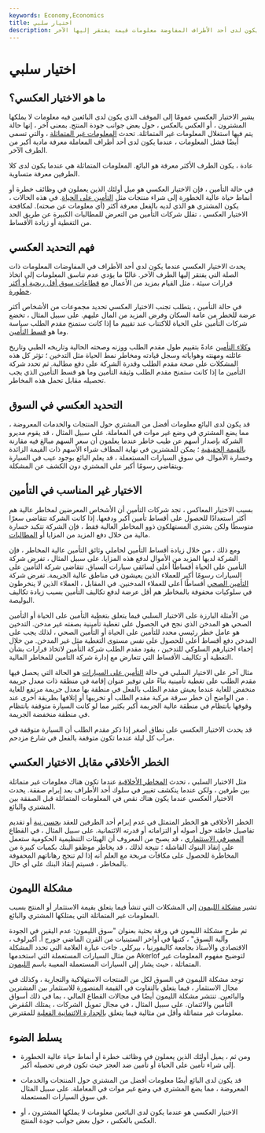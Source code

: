 ```yaml
---
keywords: Economy,Economics
title: اختيار سلبي
description: يشير الاختيار العكسي إلى ميل الأفراد المعرضين لمخاطر عالية للحصول على التأمين أو عندما يكون لدى أحد الأطراف المفاوضة معلومات قيمة يفتقر إليها الآخر.
---
```


# اختيار سلبي
## ما هو الاختيار العكسي؟

يشير الاختيار العكسي عمومًا إلى الموقف الذي يكون لدى البائعين فيه معلومات لا يملكها المشترون ، أو العكس بالعكس ، حول بعض جوانب جودة المنتج. بمعنى آخر ، إنها حالة يتم فيها استغلال المعلومات غير المتماثلة. تحدث [المعلومات غير المتماثلة](/asymmetricinformation) ، والتي تسمى أيضًا فشل المعلومات ، عندما يكون لدى أحد أطراف المعاملة معرفة مادية أكبر من الطرف الآخر.

عادة ، يكون الطرف الأكثر معرفة هو البائع. المعلومات المتماثلة هي عندما يكون لدى كلا الطرفين معرفة متساوية.

في حالة التأمين ، فإن الاختيار العكسي هو ميل أولئك الذين يعملون في وظائف خطرة أو أنماط حياة عالية الخطورة إلى شراء منتجات مثل [التأمين على الحياة](/lifeinsurance). في هذه الحالات ، يكون المشتري هو الذي لديه بالفعل معرفة أكثر (أي معلومات عن صحته). لمكافحة الاختيار العكسي ، تقلل شركات التأمين من التعرض للمطالبات الكبيرة عن طريق الحد من التغطية أو زيادة الأقساط.

## فهم التحديد العكسي

يحدث الاختيار العكسي عندما يكون لدى أحد الأطراف في المفاوضات المعلومات ذات الصلة التي يفتقر إليها الطرف الآخر. غالبًا ما يؤدي عدم تناسق المعلومات إلى اتخاذ قرارات سيئة ، مثل القيام بمزيد من الأعمال مع [قطاعات سوق أقل ربحية أو أكثر خطورة](/market-segment).

في حالة التأمين ، يتطلب تجنب الاختيار العكسي تحديد مجموعات من الأشخاص أكثر عرضة للخطر من عامة السكان وفرض المزيد من المال عليهم. على سبيل المثال ، تخضع شركات التأمين على الحياة للاكتتاب عند تقييم ما إذا كانت ستمنح مقدم الطلب سياسة وما هو [قسط التأمين](/insurance-premium).

[وكلاء التأمين](/underwriter) عادةً بتقييم طول مقدم الطلب ووزنه وصحته الحالية وتاريخه الطبي وتاريخ عائلته ومهنته وهواياته وسجل قيادته ومخاطر نمط الحياة مثل التدخين ؛ تؤثر كل هذه المشكلات على صحة مقدم الطلب وقدرة الشركة على دفع مطالبة. ثم تحدد شركة التأمين ما إذا كانت ستمنح مقدم الطلب وثيقة التأمين وما هو قسط التأمين الذي يجب تحصيله مقابل تحمل هذه المخاطر.

## التحديد العكسي في السوق

قد يكون لدى البائع معلومات أفضل من المشتري حول المنتجات والخدمات المعروضة ، مما يضع المشتري في وضع غير موات في المعاملة. على سبيل المثال ، قد يقوم مديرو الشركة بإصدار أسهم عن طيب خاطر عندما يعلمون أن سعر السهم مبالغ فيه مقارنة [بالقيمة الحقيقية](/real-value) ؛ يمكن للمشترين في نهاية المطاف شراء الأسهم ذات القيمة الزائدة وخسارة الأموال. في سوق السيارات المستعملة ، قد يعلم البائع بوجود عيب في السيارة ويتقاضى رسومًا أكبر على المشتري دون الكشف عن المشكلة.

## الاختيار غير المناسب في التأمين

بسبب الاختيار المعاكس ، تجد شركات التأمين أن الأشخاص المعرضين لمخاطر عالية هم أكثر استعدادًا للحصول على أقساط تأمين أكبر ودفعها. إذا كانت الشركة تتقاضى سعرًا متوسطًا ولكن يشتري المستهلكون ذوو المخاطر العالية فقط ، فإن الشركة تتكبد خسارة مالية من خلال دفع المزيد من المزايا أو [المطالبات](/insurance_claim).

ومع ذلك ، من خلال زيادة أقساط التأمين لحاملي وثائق التأمين عالية المخاطر ، فإن الشركة لديها المزيد من الأموال لدفع هذه المزايا. على سبيل المثال ، تفرض شركة التأمين على الحياة أقساطًا أعلى لسائقي سيارات السباق. تتقاضى شركة التأمين على السيارات رسومًا أكبر للعملاء الذين يعيشون في مناطق عالية الجريمة. تفرض شركة [التأمين الصحي](/healthinsurance) أقساطًا أعلى للعملاء المدخنين. في المقابل ، العملاء الذين لا ينخرطون في سلوكيات محفوفة بالمخاطر هم أقل عرضة لدفع تكاليف التأمين بسبب زيادة تكاليف البوليصة.

من الأمثلة البارزة على الاختيار السلبي فيما يتعلق بتغطية التأمين على الحياة أو التأمين الصحي هو المدخن الذي نجح في الحصول على تغطية تأمينية بصفته غير مدخن. التدخين هو عامل خطر رئيسي محدد للتأمين على الحياة أو التأمين الصحي ، لذلك يجب على المدخن دفع أقساط أعلى للحصول على نفس مستوى التغطية مثل غير المدخن. من خلال إخفاء اختيارهم السلوكي للتدخين ، يقود مقدم الطلب شركة التأمين لاتخاذ قرارات بشأن التغطية أو تكاليف الأقساط التي تتعارض مع إدارة شركة التأمين للمخاطر المالية.

مثال آخر على الاختيار السلبي في حالة [التأمين على السيارات](/auto-insurance) هو الحالة التي يحصل فيها مقدم الطلب على تغطية تأمينية بناءً على توفير عنوان إقامة في منطقة ذات معدل جريمة منخفض للغاية عندما يعيش مقدم الطلب بالفعل في منطقة بها معدل جريمة مرتفع للغاية . من الواضح أن خطر سرقة مركبة مقدم الطلب أو تخريبها أو إتلافها بطريقة أخرى عند وقوفها بانتظام في منطقة عالية الجريمة أكبر بكثير مما لو كانت السيارة متوقفة بانتظام في منطقة منخفضة الجريمة.

قد يحدث الاختيار العكسي على نطاق أصغر إذا ذكر مقدم الطلب أن السيارة متوقفة في مرآب كل ليلة عندما تكون متوقفة بالفعل في شارع مزدحم.

## الخطر الأخلاقي مقابل الاختيار العكسي

مثل الاختيار السلبي ، تحدث [المخاطر الأخلاقية](/moralhazard) عندما تكون هناك معلومات غير متماثلة بين طرفين ، ولكن عندما ينكشف تغيير في سلوك أحد الأطراف بعد إبرام صفقة. يحدث الاختيار العكسي عندما يكون هناك نقص في المعلومات المتماثلة قبل الصفقة بين المشتري والبائع.

الخطر الأخلاقي هو الخطر المتمثل في عدم إبرام أحد الطرفين للعقد [بحسن نية](/doctrineofutmostgoodfaith) أو تقديم تفاصيل خاطئة حول أصوله أو التزاماته أو قدرته الائتمانية. على سبيل المثال ، في القطاع [المصرفي الاستثماري](/investmentbank) ، قد يصبح من المعروف أن الهيئات التنظيمية الحكومية ستعمل على إنقاذ البنوك الفاشلة ؛ نتيجة لذلك ، قد يخاطر موظفو البنك بكميات كبيرة من المخاطرة للحصول على مكافآت مربحة مع العلم أنه إذا لم تنجح رهاناتهم المحفوفة بالمخاطر ، فسيتم إنقاذ البنك على أي حال.

## مشكلة الليمون

تشير [مشكلة الليمون](/lemons-problem) إلى المشكلات التي تنشأ فيما يتعلق بقيمة الاستثمار أو المنتج بسبب المعلومات غير المتماثلة التي يمتلكها المشتري والبائع.

تم طرح مشكلة الليمون في ورقة بحثية بعنوان "سوق الليمون: عدم اليقين في الجودة وآلية السوق" ، كتبها في أواخر الستينيات من القرن الماضي جورج أ. أكيرلوف ، الاقتصادي والأستاذ بجامعة كاليفورنيا ، بيركلي. جاءت عبارة العلامة التي تحدد المشكلة من مثال السيارات المستعملة التي استخدمها Akerlof لتوضيح مفهوم المعلومات غير المتماثلة ، حيث يشار إلى السيارات المستعملة المعيبة باسم [الليمون](/lemon).

توجد مشكلة الليمون في السوق لكل من المنتجات الاستهلاكية والتجارية ، وكذلك في مجال الاستثمار ، فيما يتعلق بالتفاوت في القيمة المتصورة للاستثمار بين المشترين والبائعين. تنتشر مشكلة الليمون أيضًا في مجالات القطاع المالي ، بما في ذلك أسواق التأمين والائتمان. على سبيل المثال ، في مجال تمويل الشركات ، يمتلك المُقرض معلومات غير متماثلة وأقل من مثالية فيما يتعلق [بالجدارة الائتمانية الفعلية](/credit-worthiness) للمقترض.

## يسلط الضوء

- ومن ثم ، يميل أولئك الذين يعملون في وظائف خطرة أو أنماط حياة عالية الخطورة إلى شراء تأمين على الحياة أو تأمين ضد العجز حيث تكون فرص تحصيله أكبر.

- قد يكون لدى البائع أيضًا معلومات أفضل من المشتري حول المنتجات والخدمات المعروضة ، مما يضع المشتري في وضع غير موات في المعاملة. على سبيل المثال في سوق السيارات المستعملة.

- الاختيار العكسي هو عندما يكون لدى البائعين معلومات لا يملكها المشترون ، أو العكس بالعكس ، حول بعض جوانب جودة المنتج.

